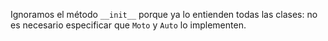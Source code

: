 Ignoramos el método `__init__` porque ya lo entienden todas las clases: no es necesario especificar que `Moto` y `Auto` lo implementen.
